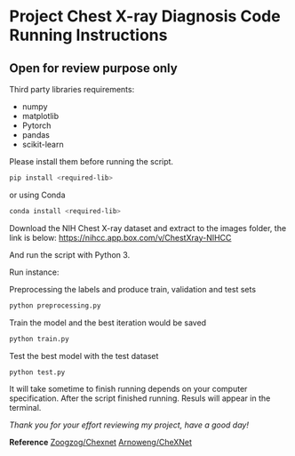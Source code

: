 # Project Chest X-ray Diagnosis Code Running Instructions
## Open for review purpose only

Third party libraries requirements:
+ numpy
+ matplotlib
+ Pytorch
+ pandas
+ scikit-learn

Please install them before running the script.
```bash
pip install <required-lib>
```
or using Conda
```bash
conda install <required-lib>
```
Download the NIH Chest X-ray dataset and extract to the images folder, the link is below:
https://nihcc.app.box.com/v/ChestXray-NIHCC

And run the script with Python 3.

Run instance:

Preprocessing the labels and produce train, validation and test sets
```bash
python preprocessing.py
```
Train the model and the best iteration would be saved
```bash
python train.py
```
Test the best model with the test dataset
```bash
python test.py
```

It will take sometime to finish running depends on your computer specification.
After the script finished running. Resuls will appear in the terminal. 

*Thank you for your effort reviewing my project, have a good day!*


__Reference__
[Zoogzog/Chexnet](https://github.com/zoogzog/chexnet)
[Arnoweng/CheXNet](https://github.com/arnoweng/CheXNet)

